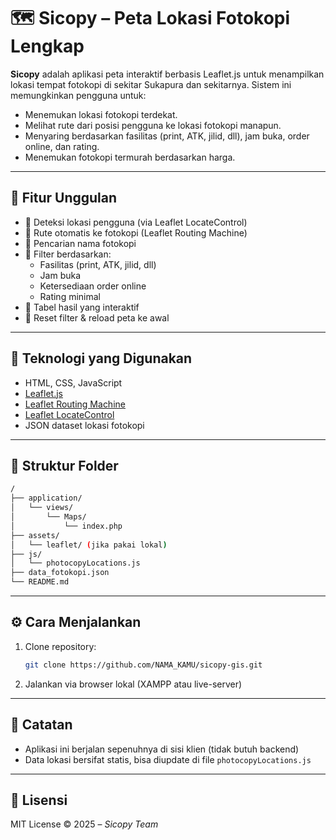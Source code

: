 # 🗺️ Sicopy – Peta Lokasi Fotokopi Lengkap

**Sicopy** adalah aplikasi peta interaktif berbasis Leaflet.js untuk menampilkan lokasi tempat fotokopi di sekitar Sukapura dan sekitarnya. Sistem ini memungkinkan pengguna untuk:
- Menemukan lokasi fotokopi terdekat.
- Melihat rute dari posisi pengguna ke lokasi fotokopi manapun.
- Menyaring berdasarkan fasilitas (print, ATK, jilid, dll), jam buka, order online, dan rating.
- Menemukan fotokopi termurah berdasarkan harga.

---

## 🚀 Fitur Unggulan

- 📍 Deteksi lokasi pengguna (via Leaflet LocateControl)
- 🧭 Rute otomatis ke fotokopi (Leaflet Routing Machine)
- 🔎 Pencarian nama fotokopi
- 🎯 Filter berdasarkan:
  - Fasilitas (print, ATK, jilid, dll)
  - Jam buka
  - Ketersediaan order online
  - Rating minimal
- 🧾 Tabel hasil yang interaktif
- 🔄 Reset filter & reload peta ke awal

---

## 🧰 Teknologi yang Digunakan

- HTML, CSS, JavaScript
- [Leaflet.js](https://leafletjs.com/)
- [Leaflet Routing Machine](https://www.liedman.net/leaflet-routing-machine/)
- [Leaflet LocateControl](https://github.com/domoritz/leaflet-locatecontrol)
- JSON dataset lokasi fotokopi

---

## 📂 Struktur Folder

```bash
/
├── application/
│   └── views/
│       └── Maps/
│           └── index.php
├── assets/
│   └── leaflet/ (jika pakai lokal)
├── js/
│   └── photocopyLocations.js
├── data_fotokopi.json
└── README.md
```

---

## ⚙️ Cara Menjalankan

1. Clone repository:
   ```bash
   git clone https://github.com/NAMA_KAMU/sicopy-gis.git
   ```

2. Jalankan via browser lokal (XAMPP atau live-server)

---

## 📌 Catatan

- Aplikasi ini berjalan sepenuhnya di sisi klien (tidak butuh backend)
- Data lokasi bersifat statis, bisa diupdate di file `photocopyLocations.js`

---

## 📄 Lisensi

MIT License © 2025 – *Sicopy Team*

